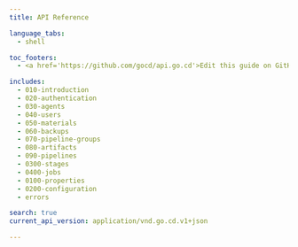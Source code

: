 ```yaml
---
title: API Reference

language_tabs:
  - shell

toc_footers:
  - <a href='https://github.com/gocd/api.go.cd'>Edit this guide on GitHub</a>

includes:
  - 010-introduction
  - 020-authentication
  - 030-agents
  - 040-users
  - 050-materials
  - 060-backups
  - 070-pipeline-groups
  - 080-artifacts
  - 090-pipelines
  - 0300-stages
  - 0400-jobs
  - 0100-properties
  - 0200-configuration
  - errors

search: true
current_api_version: application/vnd.go.cd.v1+json

---
```


